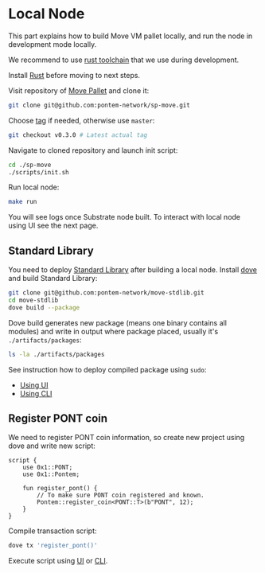# Local Node

This part explains how to build Move VM pallet locally, and run the node in development mode locally.

We recommend to use [rust toolchain](https://github.com/pontem-network/sp-move/blob/master/rust-toolchain) that we use during development.

Install [Rust](https://www.rust-lang.org/tools/install) before moving to next steps.

Visit repository of [Move Pallet](https://github.com/pontem-network/sp-move) and clone it:

```sh
git clone git@github.com:pontem-network/sp-move.git
```

Choose [tag](https://github.com/pontem-network/sp-move/tags) if needed, otherwise use `master`:

```sh
git checkout v0.3.0 # Latest actual tag
```

Navigate to cloned repository and launch init script:

```sh
cd ./sp-move
./scripts/init.sh
```

Run local node:

```sh
make run
```

You will see logs once Substrate node built. To interact with local node using UI see the next page.

## Standard Library

You need to deploy [Standard Library](../move_vm/stdlib.md) after building a local node. Install [dove](../move_vm/compiler_&_toolset.md#installation) and build Standard Library:

```sh
git clone git@github.com:pontem-network/move-stdlib.git
cd move-stdlib
dove build --package
```

Dove build generates new package (means one binary contains all modules) and write in output where package placed, usually it's `./artifacts/packages`:

```sh
ls -la ./artifacts/packages
```

See instruction how to deploy compiled package using `sudo`:

* [Using UI](./ui.md#sudo)
* [Using CLI](./cli.md#sudo)

## Register PONT coin

We need to register PONT coin information, so create new project using dove and write new script:

```rustc
script {
    use 0x1::PONT;
    use 0x1::Pontem;

    fun register_pont() {
        // To make sure PONT coin registered and known.
        Pontem::register_coin<PONT::T>(b"PONT", 12);
    }
}
```

Compile transaction script:

```sh
dove tx 'register_pont()'
```

Execute script using [UI](./ui.md) or [CLI](./cli.md).

